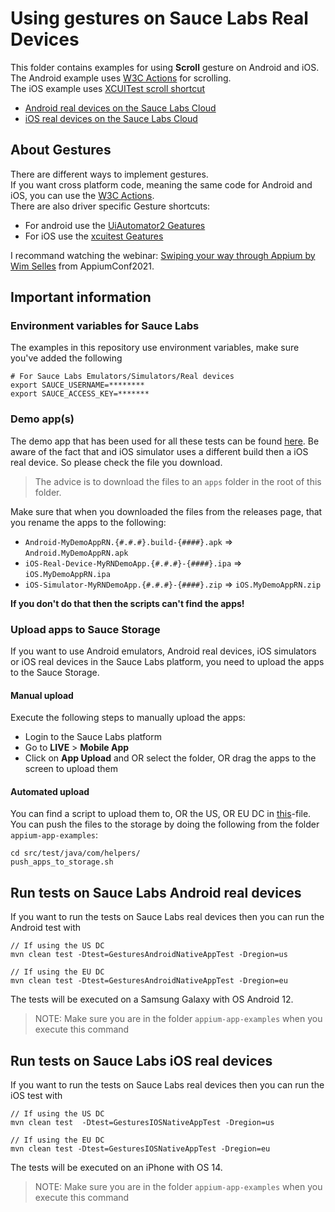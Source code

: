 # Using gestures on Sauce Labs Real Devices
This folder contains examples for using **Scroll** gesture on Android and iOS.  
The Android example uses [W3C Actions](https://appium.io/docs/en/commands/interactions/actions/) for scrolling.  
The iOS example uses [XCUITest scroll shortcut](https://github.com/appium/appium-xcuitest-driver#mobile-scroll)
- [Android real devices on the Sauce Labs Cloud](#run-tests-on-sauce-labs-android-real-devices)
- [iOS real devices on the Sauce Labs Cloud](#run-tests-on-sauce-labs-ios-real-devices)

## About  Gestures
There are different ways to implement gestures.  
If you want cross platform code, meaning the same code for Android and iOS, you can use the [W3C Actions](https://appium.io/docs/en/commands/interactions/actions/).   
There are also driver specific Gesture shortcuts:
- For android use the [UiAutomator2 Geatures](https://appium.io/docs/en/writing-running-appium/android/android-mobile-gestures/)
- For iOS use the [xcuitest Geatures](https://appium.io/docs/en/writing-running-appium/ios/ios-xctest-mobile-gestures/) 

I recommand watching the webinar: [Swiping your way through Appium by Wim Selles](https://www.youtube.com/watch?v=oAJ7jwMNFVU) from AppiumConf2021.

## Important information
### Environment variables for Sauce Labs
The examples in this repository use environment variables, make sure you've added the following

    # For Sauce Labs Emulators/Simulators/Real devices
    export SAUCE_USERNAME=********
    export SAUCE_ACCESS_KEY=*******

### Demo app(s)
The demo app that has been used for all these tests can be found [here](https://github.com/saucelabs/my-demo-app-rn/releases).
Be aware of the fact that and iOS simulator uses a different build then a iOS real device. So please check the file you
download.

> The advice is to download the files to an `apps` folder in the root of this folder.

Make sure that when you downloaded the files from the releases page, that you rename the apps to the following:

- `Android-MyDemoAppRN.{#.#.#}.build-{####}.apk` => `Android.MyDemoAppRN.apk`
- `iOS-Real-Device-MyRNDemoApp.{#.#.#}-{####}.ipa` => `iOS.MyDemoAppRN.ipa`
- `iOS-Simulator-MyRNDemoApp.{#.#.#}-{####}.zip` => `iOS.MyDemoAppRN.zip`

**If you don't do that then the scripts can't find the apps!**

### Upload apps to Sauce Storage
If you want to use Android emulators, Android real devices, iOS simulators or iOS real devices in the Sauce Labs platform, you need to upload 
the apps to the Sauce Storage.

#### Manual upload
Execute the following steps to manually upload the apps:
- Login to the Sauce Labs platform
- Go to **LIVE** > **Mobile App**
- Click on **App Upload** and OR select the folder, OR drag the apps to the screen to upload them

#### Automated upload
You can find a script to upload them to, OR the US, OR EU DC in [this](../../helpers/push_apps_to_storage.sh)-file. You can push the files to the
storage by doing the following from the folder `appium-app-examples`:

    cd src/test/java/com/helpers/
    push_apps_to_storage.sh

## Run tests on Sauce Labs Android real devices
If you want to run the tests on Sauce Labs real devices then you can run the Android test with

    // If using the US DC
    mvn clean test -Dtest=GesturesAndroidNativeAppTest -Dregion=us
    
    // If using the EU DC
    mvn clean test -Dtest=GesturesAndroidNativeAppTest -Dregion=eu
    
The tests will be executed on a Samsung Galaxy with OS Android 12.

> NOTE: Make sure you are in the folder `appium-app-examples` when you execute this command

## Run tests on Sauce Labs iOS real devices
If you want to run the tests on Sauce Labs real devices then you can run the iOS test with

    // If using the US DC
    mvn clean test  -Dtest=GesturesIOSNativeAppTest -Dregion=us
    
    // If using the EU DC
    mvn clean test -Dtest=GesturesIOSNativeAppTest -Dregion=eu
    
The tests will be executed on an iPhone with OS 14.

> NOTE: Make sure you are in the folder `appium-app-examples` when you execute this command